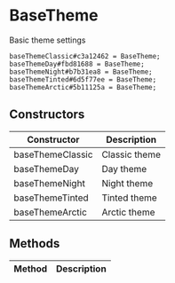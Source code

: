 # BaseTheme
Basic theme settings

```
baseThemeClassic#c3a12462 = BaseTheme;
baseThemeDay#fbd81688 = BaseTheme;
baseThemeNight#b7b31ea8 = BaseTheme;
baseThemeTinted#6d5f77ee = BaseTheme;
baseThemeArctic#5b11125a = BaseTheme;
```

## Constructors
| Constructor | Description |
| ---- | ----------- |
| baseThemeClassic | Classic theme |
| baseThemeDay | Day theme |
| baseThemeNight | Night theme |
| baseThemeTinted | Tinted theme |
| baseThemeArctic | Arctic theme |


## Methods
| Method | Description |
| ---- | ----------- |


